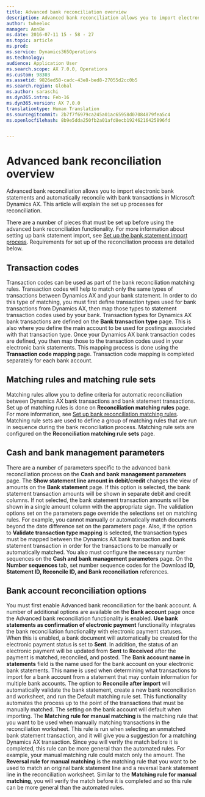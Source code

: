 ```yaml
---
title: Advanced bank reconciliation overview
description: Advanced bank reconciliation allows you to import electronic bank statements and automatically reconcile with bank transactions in Microsoft Dynamics AX.  This article will explain the set up processes for reconciliation.
author: twheeloc
manager: AnnBe
ms.date: 2016-07-11 15 - 58 - 27
ms.topic: article
ms.prod: 
ms.service: Dynamics365Operations
ms.technology: 
audience: Application User
ms.search.scope: AX 7.0.0, Operations
ms.custom: 98303
ms.assetid: 9826ed58-cadc-43e8-bed8-27055d2cc0b5
ms.search.region: Global
ms.author: saraschi
ms.dyn365.intro: Feb-16
ms.dyn365.version: AX 7.0.0
translationtype: Human Translation
ms.sourcegitcommit: 2b7f7f6979ca245a01ac65958d07084879fea5c4
ms.openlocfilehash: 8b9e5dda250fb2a01afd8ecb19246216425896fd


---
```


# <a name="advanced-bank-reconciliation-overview"></a>Advanced bank reconciliation overview

Advanced bank reconciliation allows you to import electronic bank statements and automatically reconcile with bank transactions in Microsoft Dynamics AX.  This article will explain the set up processes for reconciliation.  

There are a number of pieces that must be set up before using the advanced bank reconciliation functionality. For more information about setting up bank statement import, see [Set up the bank statement import process](set-up-advanced-bank-reconciliation-import-process.md).  Requirements for set up of the reconciliation process are detailed below.

## <a name="transaction-codes"></a>Transaction codes
Transaction codes can be used as part of the bank reconciliation matching rules.  Transaction codes will help to match only the same types of transactions between Dynamics AX and your bank statement.  In order to do this type of matching, you must first define transaction types used for bank transactions from Dynamics AX, then map those types to statement transaction codes used by your bank.  Transaction types for Dynamics AX bank transactions are defined on the **Bank transaction type** page.  This is also where you define the main account to be used for postings associated with that transaction type. Once your Dynamics AX bank transaction codes are defined, you then map those to the transaction codes used in your electronic bank statements.  This mapping process is done using the **Transaction code mapping** page.  Transaction code mapping is completed separately for each bank account.

## <a name="matching-rules-and-matching-rule-sets"></a>Matching rules and matching rule sets
Matching rules allow you to define criteria for automatic reconciliation between Dynamics AX bank transactions and bank statement transactions.  Set up of matching rules is done on **Reconciliation matching rules** page.  For more information, see [Set up bank reconciliation matching rules](set-up-bank-reconciliation-matching-rules.md). Matching rule sets are used to define a group of matching rules that are run in sequence during the bank reconciliation process.  Matching rule sets are configured on the **Reconciliation matching rule sets** page.

## <a name="cash-and-bank-management-parameters"></a>Cash and bank management parameters
There are a number of parameters specific to the advanced bank reconciliation process on the **Cash and bank management parameters** page.  The **Show statement line amount in debit/credit** changes the view of amounts on the **Bank statement** page.  If this option is selected, the bank statement transaction amounts will be shown in separate debit and credit columns.  If not selected, the bank statement transaction amounts will be shown in a single amount column with the appropriate sign. The validation options set on the parameters page override the selections set on matching rules.  For example, you cannot manually or automatically match documents beyond the date difference set on the parameters page.  Also, if the option to **Validate transaction type mapping** is selected, the transaction types must be mapped between the Dynamics AX bank transaction and bank statement transaction in order for the transactions to be manually or automatically matched. You also must configure the necessary number sequences on the **Cash and bank management parameters** page.  On the **Number sequences** tab, set number sequence codes for the Download **ID, Statement ID, Reconcile ID, and Bank reconciliation** references.

## <a name="bank-account-reconciliation-options"></a>Bank account reconciliation options
You must first enable Advanced bank reconciliation for the bank account.  A number of additional options are available on the **Bank account** page once the Advanced bank reconciliation functionality is enabled. **Use bank statements as confirmation of electronic payment** functionality integrates the bank reconciliation functionality with electronic payment statuses.  When this is enabled, a bank document will automatically be created for the electronic payment status is set to **Sent**.  In addition, the status of an electronic payment will be updated from **Sent** to **Received** after the payment is matched, reconciled, and posted. The **Bank account name in statements** field is the name used for the bank account on your electronic bank statements.  This name is used when determining what transactions to import for a bank account from a statement that may contain information for multiple bank accounts. The option to **Reconcile after import** will automatically validate the bank statement, create a new bank reconciliation and worksheet, and run the Default matching rule set.  This functionality automates the process up to the point of the transactions that must be manually matched.  The setting on the bank account will default when importing. The **Matching rule for manual matching** is the matching rule that you want to be used when manually matching transactions in the reconciliation worksheet.  This rule is run when selecting an unmatched bank statement transaction, and it will give you a suggestion for a matching Dynamics AX transaction.  Since you will verify the match before it is completed, this rule can be more general than the automated rules.  For example, your manual matching rule could match only the amount. The **Reversal rule for manual matching** is the matching rule that you want to be used to match an original bank statement line and a reversal bank statement line in the reconciliation worksheet.  Similar to the **Matching rule for manual matching**, you will verify the match before it is completed and so this rule can be more general than the automated rules.




<!--HONumber=Feb17_HO3-->


